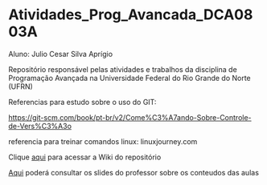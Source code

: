 # Atividades_Prog_Avancada_DCA0803A

Aluno: Julio Cesar Silva Aprígio

Repositório responsável pelas atividades e trabalhos da disciplina de Programação Avançada na Universidade Federal do Rio Grande do Norte (UFRN)

Referencias para estudo sobre o uso do GIT:

https://git-scm.com/book/pt-br/v2/Come%C3%A7ando-Sobre-Controle-de-Vers%C3%A3o

referencia para treinar comandos linux: linuxjourney.com

Clique [aqui](https://github.com/JulioAprigio8/Atividades_Prog_Avancada_DCA0803A/wiki) para acessar a Wiki do repositório

[Aqui](https://github.com/agostinhobritojr/c-cpp-slides) poderá consultar os slides do professor sobre os conteudos das aulas

